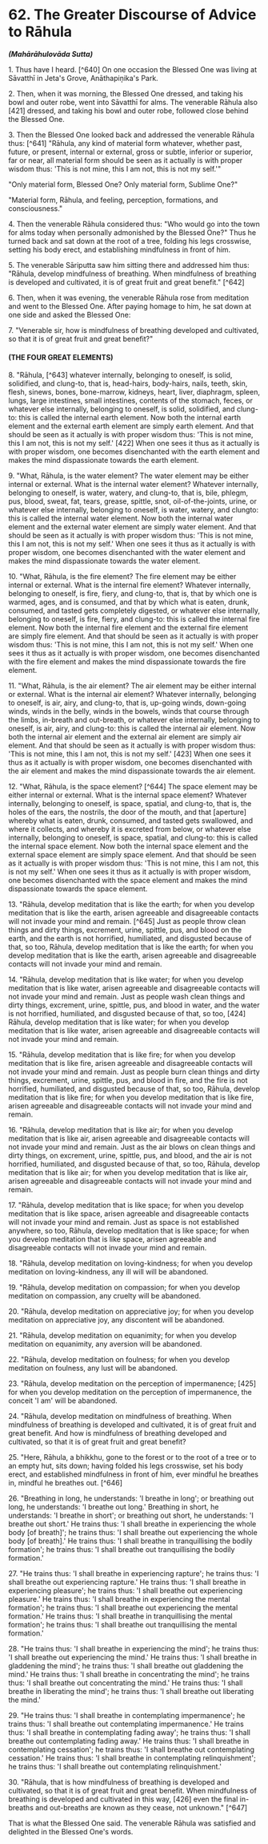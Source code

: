 # 62. The Greater Discourse of Advice to Rāhula
***(Mahārāhulovāda Sutta)***

1\. Thus have I heard. [^640] On one occasion the Blessed One was living at Sāvatthī in Jeta's Grove, Anāthapiṇ̣ika's Park.

2\. Then, when it was morning, the Blessed One dressed, and taking his bowl and outer robe, went into Sāvatthī for alms. The venerable Rāhula also [421] dressed, and taking his bowl and outer robe, followed close behind the Blessed One.

3\. Then the Blessed One looked back and addressed the venerable Rāhula thus: [^641] "Rāhula, any kind of material form whatever, whether past, future, or present, internal or external, gross or subtle, inferior or superior, far or near, all material form should be seen as it actually is with proper wisdom thus: 'This is not mine, this I am not, this is not my self.'"

"Only material form, Blessed One? Only material form, Sublime One?"

"Material form, Rāhula, and feeling, perception, formations, and consciousness."

4\. Then the venerable Rāhula considered thus: "Who would go into the town for alms today when personally admonished by the Blessed One?" Thus he turned back and sat down at the root of a tree, folding his legs crosswise, setting his body erect, and establishing mindfulness in front of him.

5\. The venerable Sāriputta saw him sitting there and addressed him thus: "Rāhula, develop mindfulness of breathing. When mindfulness of breathing is developed and cultivated, it is of great fruit and great benefit." [^642]

6\. Then, when it was evening, the venerable Rāhula rose from meditation and went to the Blessed One. After paying homage to him, he sat down at one side and asked the Blessed One:

7\. "Venerable sir, how is mindfulness of breathing developed and cultivated, so that it is of great fruit and great benefit?"

<!--pg-->
#### (THE FOUR GREAT ELEMENTS)

8\. "Rāhula, [^643] whatever internally, belonging to oneself, is solid, solidified, and clung-to, that is, head-hairs, body-hairs, nails, teeth, skin, flesh, sinews, bones, bone-marrow, kidneys, heart, liver, diaphragm, spleen, lungs, large intestines, small intestines, contents of the stomach, feces, or whatever else internally, belonging to oneself, is solid, solidified, and clung-to: this is called the internal earth element. Now both the internal earth element and the external earth element are simply earth element. And that should be seen as it actually is with proper wisdom thus: 'This is not mine, this I am not, this is not my self.' [422] When one sees it thus as it actually is with proper wisdom, one becomes disenchanted with the earth element and makes the mind dispassionate towards the earth element.

9\. "What, Rāhula, is the water element? The water element may be either internal or external. What is the internal water element? Whatever internally, belonging to oneself, is water, watery, and clung-to, that is, bile, phlegm, pus, blood, sweat, fat, tears, grease, spittle, snot, oil-of-the-joints, urine, or whatever else internally, belonging to oneself, is water, watery, and clungto: this is called the internal water element. Now both the internal water element and the external water element are simply water element. And that should be seen as it actually is with proper wisdom thus: 'This is not mine, this I am not, this is not my self.' When one sees it thus as it actually is with proper wisdom, one becomes disenchanted with the water element and makes the mind dispassionate towards the water element.

10\. "What, Rāhula, is the fire element? The fire element may be either internal or external. What is the internal fire element? Whatever internally, belonging to oneself, is fire, fiery, and clung-to, that is, that by which one is warmed, ages, and is consumed, and that by which what is eaten, drunk, consumed, and tasted gets completely digested, or whatever else internally, belonging to oneself, is fire, fiery, and clung-to: this is called the internal fire element. Now both the internal fire element and the external fire element are simply fire element. And that should be seen as it actually is with proper wisdom thus: 'This is not mine, this I am not, this is not my self.' When one sees it thus as it
actually is with proper wisdom, one becomes disenchanted with the fire element and makes the mind dispassionate towards the fire element.

11\. "What, Rāhula, is the air element? The air element may be either internal or external. What is the internal air element? Whatever internally, belonging to oneself, is air, airy, and clung-to, that is, up-going winds, down-going winds, winds in the belly, winds in the bowels, winds that course through the limbs, in-breath and out-breath, or whatever else internally, belonging to oneself, is air, airy, and clung-to: this is called the internal air element. Now both the internal air element and the external air element are simply air element. And that should be seen as it actually is with proper wisdom thus: 'This is not mine, this I am not, this is not my self.' [423] When one sees it thus as it actually is with proper wisdom, one becomes disenchanted with the air element and makes the mind dispassionate towards the air element.

12\. "What, Rāhula, is the space element? [^644] The space element may be either internal or external. What is the internal space element? Whatever internally, belonging to oneself, is space, spatial, and clung-to, that is, the holes of the ears, the nostrils, the door of the mouth, and that [aperture] whereby what is eaten, drunk, consumed, and tasted gets swallowed, and where it collects, and whereby it is excreted from below, or whatever else internally, belonging to oneself, is space, spatial, and clung-to: this is called the internal space element. Now both the internal space element and the external space element are simply space element. And that should be seen as it actually is with proper wisdom thus: 'This is not mine, this I am not, this is not my self.' When one sees it thus as it actually is with proper wisdom, one becomes disenchanted with the space element and makes the mind dispassionate towards the space element.

<!--pg-->
13\. "Rāhula, develop meditation that is like the earth; for when you develop meditation that is like the earth, arisen agreeable and disagreeable contacts will not invade your mind and remain. [^645] Just as people throw clean things and dirty things, excrement, urine, spittle, pus, and blood on the earth, and the earth is not horrified, humiliated, and disgusted because of that, so too, Rāhula, develop meditation that is like the earth; for when
you develop meditation that is like the earth, arisen agreeable and disagreeable contacts will not invade your mind and remain.

14\. "Rāhula, develop meditation that is like water; for when you develop meditation that is like water, arisen agreeable and disagreeable contacts will not invade your mind and remain. Just as people wash clean things and dirty things, excrement, urine, spittle, pus, and blood in water, and the water is not horrified, humiliated, and disgusted because of that, so too, [424] Rāhula, develop meditation that is like water; for when you develop meditation that is like water, arisen agreeable and disagreeable contacts will not invade your mind and remain.

15\. "Rāhula, develop meditation that is like fire; for when you develop meditation that is like fire, arisen agreeable and disagreeable contacts will not invade your mind and remain. Just as people burn clean things and dirty things, excrement, urine, spittle, pus, and blood in fire, and the fire is not horrified, humiliated, and disgusted because of that, so too, Rāhula, develop meditation that is like fire; for when you develop meditation that is like fire, arisen agreeable and disagreeable contacts will not invade your mind and remain.

16\. "Rāhula, develop meditation that is like air; for when you develop meditation that is like air, arisen agreeable and disagreeable contacts will not invade your mind and remain. Just as the air blows on clean things and dirty things, on excrement, urine, spittle, pus, and blood, and the air is not horrified, humiliated, and disgusted because of that, so too, Rāhula, develop meditation that is like air; for when you develop meditation that is like air, arisen agreeable and disagreeable contacts will not invade your mind and remain.

17\. "Rāhula, develop meditation that is like space; for when you develop meditation that is like space, arisen agreeable and disagreeable contacts will not invade your mind and remain. Just as space is not established anywhere, so too, Rāhula, develop meditation that is like space; for when you develop meditation that is like space, arisen agreeable and disagreeable contacts will not invade your mind and remain.

<!--pg-->
18\. "Rāhula, develop meditation on loving-kindness; for when you develop meditation on loving-kindness, any ill will will be abandoned.

19\. "Rāhula, develop meditation on compassion; for when
you develop meditation on compassion, any cruelty will be abandoned.

20\. "Rāhula, develop meditation on appreciative joy; for when you develop meditation on appreciative joy, any discontent will be abandoned.

21\. "Rāhula, develop meditation on equanimity; for when you develop meditation on equanimity, any aversion will be abandoned.

22\. "Rāhula, develop meditation on foulness; for when you develop meditation on foulness, any lust will be abandoned.

23\. "Rāhula, develop meditation on the perception of impermanence; [425] for when you develop meditation on the perception of impermanence, the conceit 'I am' will be abandoned.

<!--pg-->
24\. "Rāhula, develop meditation on mindfulness of breathing. When mindfulness of breathing is developed and cultivated, it is of great fruit and great benefit. And how is mindfulness of breathing developed and cultivated, so that it is of great fruit and great benefit?

25\. "Here, Rāhula, a bhikkhu, gone to the forest or to the root of a tree or to an empty hut, sits down; having folded his legs crosswise, set his body erect, and established mindfulness in front of him, ever mindful he breathes in, mindful he breathes out. [^646]

26\. "Breathing in long, he understands: 'I breathe in long'; or breathing out long, he understands: 'I breathe out long.' Breathing in short, he understands: 'I breathe in short'; or breathing out short, he understands: 'I breathe out short.' He trains thus: 'I shall breathe in experiencing the whole body [of breath]'; he trains thus: 'I shall breathe out experiencing the whole body [of breath].' He trains thus: 'I shall breathe in tranquillising the bodily formation'; he trains thus: 'I shall breathe out tranquillising the bodily formation.'

27\. "He trains thus: 'I shall breathe in experiencing rapture'; he trains thus: 'I shall breathe out experiencing rapture.' He trains thus: 'I shall breathe in experiencing pleasure'; he trains thus: 'I shall breathe out experiencing pleasure.' He trains thus: 'I shall breathe in experiencing the mental formation'; he trains thus: 'I shall breathe out experiencing the mental formation.' He trains thus: 'I shall breathe in tranquillising the mental formation'; he trains thus: 'I shall breathe out tranquillising the mental formation.'

28\. "He trains thus: 'I shall breathe in experiencing the mind'; he trains thus: 'I shall breathe out experiencing the mind.' He trains thus: 'I shall breathe in gladdening the mind'; he trains thus: 'I shall breathe out gladdening the mind.' He trains thus: 'I shall breathe in concentrating the mind'; he trains thus: 'I shall breathe out concentrating the mind.' He trains thus: 'I shall breathe in liberating the mind'; he trains thus: 'I shall breathe out liberating the mind.'

29\. "He trains thus: 'I shall breathe in contemplating impermanence'; he trains thus: 'I shall breathe out contemplating impermanence.' He trains thus: 'I shall breathe in contemplating fading away'; he trains thus: 'I shall breathe out contemplating fading away.' He trains thus: 'I shall breathe in contemplating cessation'; he trains thus: 'I shall breathe out contemplating cessation.' He trains thus: 'I shall breathe in contemplating relinquishment'; he trains thus: 'I shall breathe out contemplating relinquishment.'

30\. "Rāhula, that is how mindfulness of breathing is developed and cultivated, so that it is of great fruit and great benefit. When mindfulness of breathing is developed and cultivated in this way, [426] even the final in-breaths and out-breaths are known as they cease, not unknown." [^647]

That is what the Blessed One said. The venerable Rāhula was satisfied and delighted in the Blessed One's words.